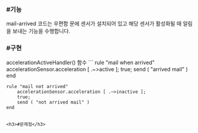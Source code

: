 <h3>#기능</h3>
mail-arrived 코드는 우편함 문에 센서가 설치되어 있고 해당 센서가 활성화될 때 알림을 보내는 기능을 수행합니다.

<h3>#구현</h3>
accelerationActiveHandler() 함수
```
rule "mail when arrived"
		accelerationSensor.acceleration [ .~>active ];
		true;
		send ( "arrived mail" )
	end

	rule "mail not arrived"
		accelerationSensor.acceleration [ .~>inactive ];
		true;
		send ( "not arrived mail" )
	end
```

<h3>#문제점</h3>

